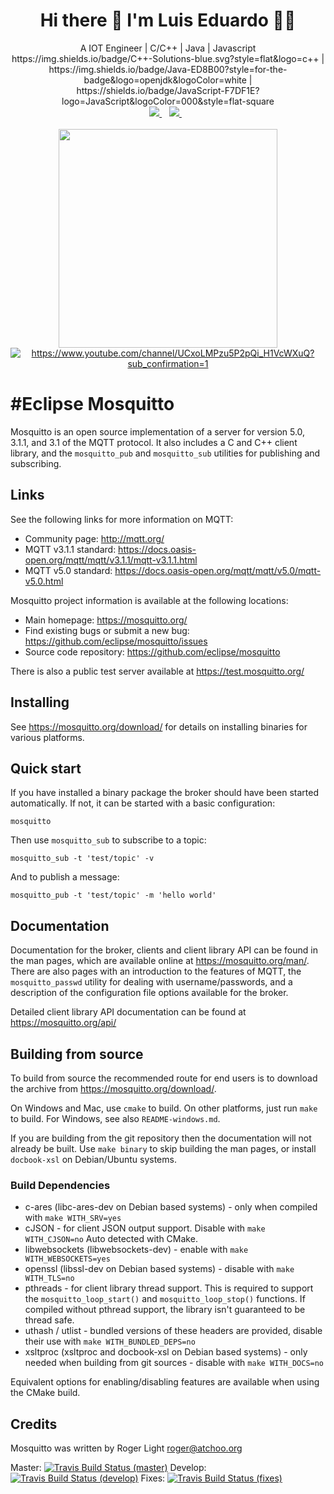 <h1 align='center'>
  Hi there 👋 I'm Luis Eduardo 👨‍💻
</h1>

<div align="center">
  A IOT Engineer | C/C++ | Java | Javascript 
  https://img.shields.io/badge/C++-Solutions-blue.svg?style=flat&logo=c++ | https://img.shields.io/badge/Java-ED8B00?style=for-the-badge&logo=openjdk&logoColor=white |  https://shields.io/badge/JavaScript-F7DF1E?logo=JavaScript&logoColor=000&style=flat-square
  <br>
</div>

<div align="center">
  <a href="https://www.linkedin.com/in/luiseduardopinheiro/">
    <img src="https://img.shields.io/badge/linkedin-%230077B5.svg?&style=for-the-badge&logo=linkedin&logoColor=white" />
  </a>&nbsp;&nbsp;

  <a href="https://www.youtube.com/channel/UCxoLMPzu5P2pQi_H1VcWXuQ?sub_confirmation=1">
    <img src="https://img.shields.io/badge/YouTube-FF0000?style=for-the-badge&logo=youtube&logoColor=white" />
  </a>&nbsp;&nbsp;
</div>

<br>

<div align="center">
  <a href="#"><img src="https://github-readme-stats.vercel.app/api?username=licodev&show_icons=true&count_private=true&theme=dark" width="350"></a>

<br>

<a href="https://www.youtube.com/channel/UCxoLMPzu5P2pQi_H1VcWXuQ?sub_confirmation=1">
  <img src="https://img.shields.io/youtube/channel/subscribers/UCxoLMPzu5P2pQi_H1VcWXuQ?style=social"  alt="https://www.youtube.com/channel/UCxoLMPzu5P2pQi_H1VcWXuQ?sub_confirmation=1"/>
</a>

</div>


#Eclipse Mosquitto
=================

Mosquitto is an open source implementation of a server for version 5.0, 3.1.1,
and 3.1 of the MQTT protocol. It also includes a C and C++ client library, and
the `mosquitto_pub` and `mosquitto_sub` utilities for publishing and
subscribing.

## Links

See the following links for more information on MQTT:

- Community page: <http://mqtt.org/>
- MQTT v3.1.1 standard: <https://docs.oasis-open.org/mqtt/mqtt/v3.1.1/mqtt-v3.1.1.html>
- MQTT v5.0 standard: <https://docs.oasis-open.org/mqtt/mqtt/v5.0/mqtt-v5.0.html>

Mosquitto project information is available at the following locations:

- Main homepage: <https://mosquitto.org/>
- Find existing bugs or submit a new bug: <https://github.com/eclipse/mosquitto/issues>
- Source code repository: <https://github.com/eclipse/mosquitto>

There is also a public test server available at <https://test.mosquitto.org/>

## Installing

See <https://mosquitto.org/download/> for details on installing binaries for
various platforms.

## Quick start

If you have installed a binary package the broker should have been started
automatically. If not, it can be started with a basic configuration:

    mosquitto

Then use `mosquitto_sub` to subscribe to a topic:

    mosquitto_sub -t 'test/topic' -v

And to publish a message:

    mosquitto_pub -t 'test/topic' -m 'hello world'

## Documentation

Documentation for the broker, clients and client library API can be found in
the man pages, which are available online at <https://mosquitto.org/man/>. There
are also pages with an introduction to the features of MQTT, the
`mosquitto_passwd` utility for dealing with username/passwords, and a
description of the configuration file options available for the broker.

Detailed client library API documentation can be found at <https://mosquitto.org/api/>

## Building from source

To build from source the recommended route for end users is to download the
archive from <https://mosquitto.org/download/>.

On Windows and Mac, use `cmake` to build. On other platforms, just run `make`
to build. For Windows, see also `README-windows.md`.

If you are building from the git repository then the documentation will not
already be built. Use `make binary` to skip building the man pages, or install
`docbook-xsl` on Debian/Ubuntu systems.

### Build Dependencies

* c-ares (libc-ares-dev on Debian based systems) - only when compiled with `make WITH_SRV=yes`
* cJSON - for client JSON output support. Disable with `make WITH_CJSON=no` Auto detected with CMake.
* libwebsockets (libwebsockets-dev) - enable with `make WITH_WEBSOCKETS=yes`
* openssl (libssl-dev on Debian based systems) - disable with `make WITH_TLS=no`
* pthreads - for client library thread support. This is required to support the
  `mosquitto_loop_start()` and `mosquitto_loop_stop()` functions. If compiled
  without pthread support, the library isn't guaranteed to be thread safe.
* uthash / utlist - bundled versions of these headers are provided, disable their use with `make WITH_BUNDLED_DEPS=no`
* xsltproc (xsltproc and docbook-xsl on Debian based systems) - only needed when building from git sources - disable with `make WITH_DOCS=no`

Equivalent options for enabling/disabling features are available when using the CMake build.


## Credits

Mosquitto was written by Roger Light <roger@atchoo.org>

Master: [![Travis Build Status (master)](https://travis-ci.org/eclipse/mosquitto.svg?branch=master)](https://travis-ci.org/eclipse/mosquitto)
Develop: [![Travis Build Status (develop)](https://travis-ci.org/eclipse/mosquitto.svg?branch=develop)](https://travis-ci.org/eclipse/mosquitto)
Fixes: [![Travis Build Status (fixes)](https://travis-ci.org/eclipse/mosquitto.svg?branch=fixes)](https://travis-ci.org/eclipse/mosquitto)
